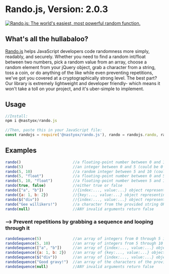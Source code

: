 # Rando.js, Version: 2.0.3
[![Rando.js: The world's easiest, most powerful random function.](https://randojs.com/images/npm-splash.png)](https://github.com/nastyox/Rando.js) 

## What's all the hullabaloo?
  
[Rando.js](https://github.com/nastyox/Rando.js) helps JavaScript developers code 
randomness more simply, readably, and securely. Whether you need to find a random 
int/float between two numbers, pick a random value from an array, choose a random element 
from your jQuery object, grab a character from a string, toss a coin, or do anything of 
the like while even preventing repetitions, we've got you covered at a cryptographically 
strong level. The best part? Our library is extremely lightweight and developer friendly- 
which means it won't take a toll on your project, and it's uber-simple to implement.
  
  
## Usage
  
```javascript
//Install:
npm i @nastyox/rando.js
    
//Then, paste this in your JavaScript file:
const randojs = require('@nastyox/rando.js'), rando = randojs.rando, randoSequence = randojs.randoSequence;
```
  
  
## Examples
  
```javascript
rando()                       //a floating-point number between 0 and 1 (could be exactly 0, but never exactly 1)  
rando(5)                      //an integer between 0 and 5 (could be 0 or 5)  
rando(5, 10)                  //a random integer between 5 and 10 (could be 5 or 10)  
rando(5, "float")             //a floating-point number between 0 and 5 (could be exactly 0, but never exactly 5)  
rando(5, 10, "float")         //a floating-point number between 5 and 10 (could be exactly 5, but never exactly 10)  
rando(true, false)            //either true or false  
rando(["a", "b"])             //{index:..., value:...} object representing a value of the provided array OR false if array is empty  
rando({a: 1, b: 2})           //{key:..., value:...} object representing a property of the provided object OR false if object has no properties  
rando($("div"))               //{index:..., value:...} object representing a jQuery element from the provided jQuery element set OR false if the provided jQuery element set does not contain any elements.  
rando("Gee willikers!")       //a character from the provided string OR false if the string is empty. Reoccurring characters will naturally form a more likely return value  
rando(null)                   //ANY invalid arguments return false
```
  
### --> Prevent repetitions by grabbing a sequence and looping through it
  
```javascript
randoSequence(5)              //an array of integers from 0 through 5 in random order  
randoSequence(5, 10)          //an array of integers from 5 through 10 in random order  
randoSequence(["a", "b"])     //an array of {index:..., value:...} objects representing the values of the provided array in random order  
randoSequence({a: 1, b: 2})   //an array of {key:..., value:...} objects representing the properties of the provided object in random order  
randoSequence($("div"))       //an array of {index:..., value:...} objects representing all jQuery elements from the provided jQuery element set in random order.  
randoSequence("Good gravy!")  //an array of the characters of the provided string in random order  
randoSequence(null)           //ANY invalid arguments return false
```
